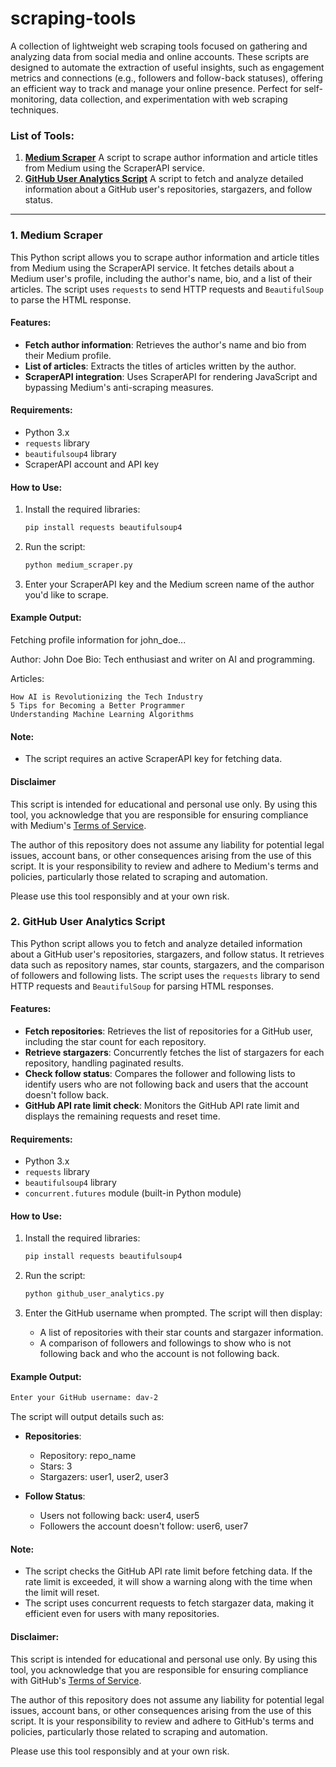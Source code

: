# scraping-tools
A collection of lightweight web scraping tools focused on gathering and analyzing data from social media and online accounts. These scripts are designed to automate the extraction of useful insights, such as engagement metrics and connections (e.g., followers and follow-back statuses), offering an efficient way to track and manage your online presence. Perfect for self-monitoring, data collection, and experimentation with web scraping techniques.

### List of Tools:

1. **[Medium Scraper](#1-medium-scraper)**
   A script to scrape author information and article titles from Medium using the ScraperAPI service.
2. **[GitHub User Analytics Script](#2-github-user-analytics-script)**
   A script to fetch and analyze detailed information about a GitHub user's repositories, stargazers, and follow status.


---

### 1. Medium Scraper

This Python script allows you to scrape author information and article titles from Medium using the ScraperAPI service. It fetches details about a Medium user's profile, including the author's name, bio, and a list of their articles. The script uses `requests` to send HTTP requests and `BeautifulSoup` to parse the HTML response.

#### Features:

- **Fetch author information**: Retrieves the author's name and bio from their Medium profile.
- **List of articles**: Extracts the titles of articles written by the author.
- **ScraperAPI integration**: Uses ScraperAPI for rendering JavaScript and bypassing Medium's anti-scraping measures.

#### Requirements:

- Python 3.x
- `requests` library
- `beautifulsoup4` library
- ScraperAPI account and API key

#### How to Use:

1. Install the required libraries:

    ```bash
    pip install requests beautifulsoup4
    ```

2. Run the script:

    ```bash
    python medium_scraper.py
    ```

3. Enter your ScraperAPI key and the Medium screen name of the author you'd like to scrape.

#### Example Output:

Fetching profile information for john_doe...

Author: John Doe Bio: Tech enthusiast and writer on AI and programming.

Articles:

    How AI is Revolutionizing the Tech Industry
    5 Tips for Becoming a Better Programmer
    Understanding Machine Learning Algorithms



#### Note:

- The script requires an active ScraperAPI key for fetching data.


#### Disclaimer

This script is intended for educational and personal use only. By using this tool, you acknowledge that you are responsible for ensuring compliance with Medium's [Terms of Service](https://medium.com/policy/).

The author of this repository does not assume any liability for potential legal issues, account bans, or other consequences arising from the use of this script. It is your responsibility to review and adhere to Medium's terms and policies, particularly those related to scraping and automation.

Please use this tool responsibly and at your own risk.



### 2. GitHub User Analytics Script

This Python script allows you to fetch and analyze detailed information about a GitHub user's repositories, stargazers, and follow status. It retrieves data such as repository names, star counts, stargazers, and the comparison of followers and following lists. The script uses the `requests` library to send HTTP requests and `BeautifulSoup` for parsing HTML responses.

#### Features:

- **Fetch repositories**: Retrieves the list of repositories for a GitHub user, including the star count for each repository.
- **Retrieve stargazers**: Concurrently fetches the list of stargazers for each repository, handling paginated results.
- **Check follow status**: Compares the follower and following lists to identify users who are not following back and users that the account doesn't follow back.
- **GitHub API rate limit check**: Monitors the GitHub API rate limit and displays the remaining requests and reset time.

#### Requirements:

- Python 3.x
- `requests` library
- `beautifulsoup4` library
- `concurrent.futures` module (built-in Python module)

#### How to Use:

1. Install the required libraries:

    ```bash
    pip install requests beautifulsoup4
    ```

2. Run the script:

    ```bash
    python github_user_analytics.py
    ```

3. Enter the GitHub username when prompted. The script will then display:
   - A list of repositories with their star counts and stargazer information.
   - A comparison of followers and followings to show who is not following back and who the account is not following back.

#### Example Output:

```bash
Enter your GitHub username: dav-2
```

The script will output details such as:

- **Repositories**: 
  - Repository: repo_name
  - Stars: 3
  - Stargazers: user1, user2, user3
  
- **Follow Status**:
  - Users not following back: user4, user5
  - Followers the account doesn't follow: user6, user7

#### Note:

- The script checks the GitHub API rate limit before fetching data. If the rate limit is exceeded, it will show a warning along with the time when the limit will reset.
- The script uses concurrent requests to fetch stargazer data, making it efficient even for users with many repositories.

#### Disclaimer:

This script is intended for educational and personal use only. By using this tool, you acknowledge that you are responsible for ensuring compliance with GitHub's [Terms of Service](https://docs.github.com/en/github/site-policy/github-terms-of-service).

The author of this repository does not assume any liability for potential legal issues, account bans, or other consequences arising from the use of this script. It is your responsibility to review and adhere to GitHub's terms and policies, particularly those related to scraping and automation.

Please use this tool responsibly and at your own risk.
